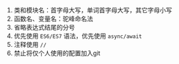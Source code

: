 1. 类和模块名：首字母大写，单词首字母大写，其它字母小写
2. 函数名、变量名：驼峰命名法
3. 省略表达式结尾的分号
4. 优先使用 `ES6/ES7` 语法，优先使用 `async/await`
5. 注释使用 `//`
6. 禁止将仅个人使用的配置加入git
